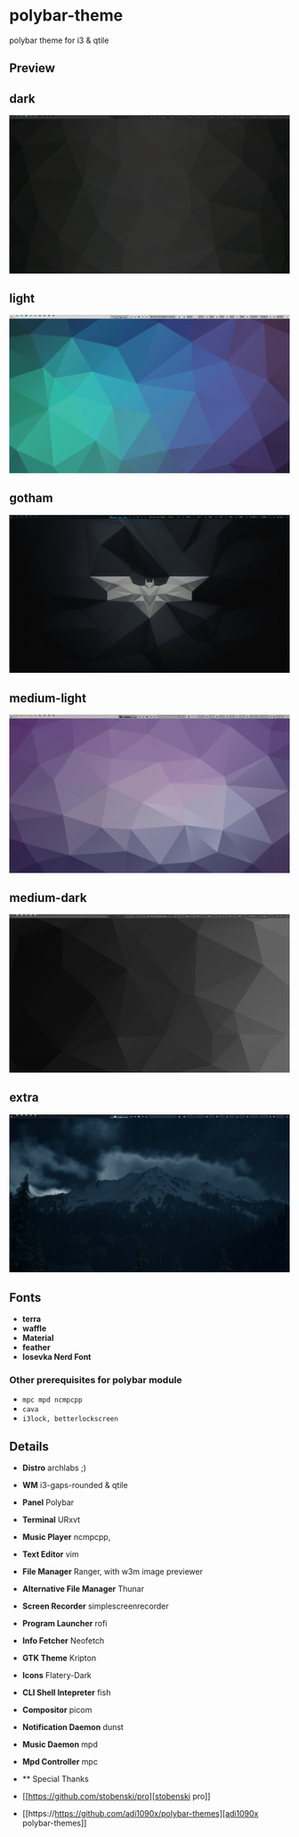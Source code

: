# polybar-theme
polybar theme for i3 &amp; qtile

## Preview

## dark
![dark](/preview/pro-dark.png)
<br />
## light
![light](/preview/pro-light.png)
<br />
## gotham
![gotham](/preview/pro-gotham.png)
<br />
## medium-light
![medium-light](/preview/pro-medium-light.png)
<br />
## medium-dark
![medium-dark](/preview/pro-medium-dark.png)
<br />
## extra
![extra](/preview/extra.png)


## Fonts
- **terra**
- **waffle**
- **Material**
- **feather**
- **Iosevka Nerd Font**

### Other prerequisites for polybar module
* `mpc mpd ncmpcpp`
* `cava`
* `i3lock, betterlockscreen`

## Details
- **Distro** archlabs ;)
- **WM** i3-gaps-rounded & qtile
- **Panel** Polybar
- **Terminal** URxvt
- **Music Player** ncmpcpp,
- **Text Editor** vim
- **File Manager** Ranger, with w3m image previewer
- **Alternative File Manager** Thunar
- **Screen Recorder** simplescreenrecorder
- **Program Launcher** rofi
- **Info Fetcher** Neofetch
- **GTK Theme** Kripton
- **Icons** Flatery-Dark
- **CLI Shell Intepreter** fish
- **Compositor** picom
- **Notification Daemon** dunst
- **Music Daemon** mpd
- **Mpd Controller** mpc

- ** Special Thanks
- [[https://github.com/stobenski/pro][stobenski pro]]
- [[https://https://github.com/adi1090x/polybar-themes][adi1090x polybar-themes]]

